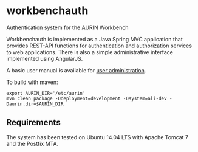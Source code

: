 # workbenchauth
Authentication system for the AURIN Workbench

Workbenchauth is implemented as a Java Spring MVC application that provides
REST-API functions for authentication and authorization services to web
applications.  There is also a simple administrative interface implemented
using AngularJS.

A basic user manual is available for [user administration](doc/UserGuide.md).

To build with maven:

	export AURIN_DIR='/etc/aurin'
	mvn clean package -Ddeployment=development -Dsystem=ali-dev -Daurin.dir=$AURIN_DIR

## Requirements

The system has been tested on Ubuntu 14.04 LTS with Apache Tomcat 7 and the Postfix MTA.
